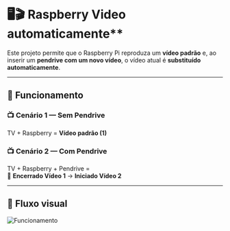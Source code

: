 # 🖥️🎬 Raspberry Video automaticamente**

Este projeto permite que o Raspberry Pi reproduza um **vídeo padrão** e, ao inserir um **pendrive com um novo vídeo**, o vídeo atual é **substituído automaticamente**.

---

## 🔹 Funcionamento

### 📺 Cenário 1 — Sem Pendrive
TV + Raspberry = **Vídeo padrão (1)**

### 📺 Cenário 2 — Com Pendrive
TV + Raspberry + Pendrive =  
🔄 **Encerrado Vídeo 1** → **Iniciado Vídeo 2**

---

## 🔹 Fluxo visual

![Funcionamento](img/fluxo.png)

